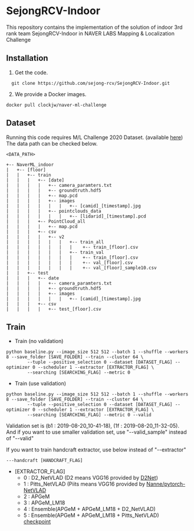 # SejongRCV-Indoor

This repository contains the implementation of the solution of indoor 3rd rank team SejongRCV-Indoor in NAVER LABS Mapping & Localization Challenge 

## Installation

1. Get the code. 
```
  git clone https://github.com/sejong-rcv/SejongRCV-Indoor.git
```

2. We provide a Docker images.

```
docker pull clockjw/naver-ml-challenge
```

## Dataset  
  
Running this code requires M/L Challenge 2020 Dataset. (available [here](https://challenge.naverlabs.com/))  
The data path can be checked below.

``` 
<DATA_PATH>

+-- NaverML_indoor
|   +-- [floor]
|   |   +-- train
|   |   |   +-- [date]
|   |   |   |   +-- camera_paramters.txt
|   |   |   |   +-- groundtruth.hdf5
|   |   |   |   +-- map.pcd
|   |   |   |   +-- images
|   |   |   |   |   |   +-- [camid]_[timestamp].jpg
|   |   |   |   +-- pointclouds_data
|   |   |   |   |   |   +-- [lidarid]_[timestamp].pcd
|   |   |   +-- PointCloud_all
|   |   |   |   +-- map.pcd
|   |   |   +-- csv
|   |   |   |   +-- v2
|   |   |   |   |   |   +-- train_all
|   |   |   |   |   |   |    +-- train_[floor].csv 
|   |   |   |   |   |   +-- train_val
|   |   |   |   |   |   |    +-- train_[floor].csv 
|   |   |   |   |   |   |    +-- val_[floor].csv 
|   |   |   |   |   |   |    +-- val_[floor]_sample10.csv 
|   |   +-- test
|   |   |   +-- date
|   |   |   |   +-- camera_paramters.txt
|   |   |   |   +-- groundtruth.hdf5
|   |   |   |   +-- images
|   |   |   |   |   |   +-- [camid]_[timestamp].jpg
|   |   |   +-- csv
|   |   |   |   +-- test_[floor].csv
```

## Train

- Train (no validation)
```
python baseline.py --image_size 512 512 --batch 1 --shuffle --workers 8 --save_folder [SAVE_FOLDER] --train --cluster 64 \
        --tuple --positive_selection 0 --dataset [DATASET_FLAG] --optimizer 0 --scheduler 1 --extractor [EXTRACTOR_FLAG] \
        --searching [SEARCHING_FLAG] --metric 0
```

- Train (use validation)
```
python baseline.py --image_size 512 512 --batch 1 --shuffle --workers 8 --save_folder [SAVE_FOLDER] --train --cluster 64 \
        --tuple --positive_selection 0 --dataset [DATASET_FLAG] --optimizer 0 --scheduler 1 --extractor [EXTRACTOR_FLAG] \
        --searching [SEARCHING_FLAG] --metric 0 --valid
```
Validation set is (b1 : 2019-08-20_10-41-18), (1f : 2019-08-20_11-32-05).  
And if you want to use smaller validation set, use "--valid_sample" instead of "--valid"


If you want to train handcraft extractor, use below instead of "--extractor"

```
---handcraft [HANDCRAFT_FLAG]
```

- [EXTRACTOR_FLAG]
  - 0 : D2_NetVLAD (D2 means VGG16 provided by [D2Net](https://github.com/mihaidusmanu/d2-net))
  - 1 : Pitts_NetVLAD (Piits means VGG16 provided by [Nanne/pytorch-NetVLAD](https://github.com/Nanne/pytorch-NetVlad)
  - 2 : APGeM
  - 3 : APGeM_LM18
  - 4 : Ensemble(APGeM + APGeM_LM18 + D2_NetVLAD)
  - 5 : Ensemble(APGeM + APGeM_LM18 + Pitts_NetVLAD)  
[checkpoint](https://drive.google.com/file/d/1q7uvGpmsJevyG99uvG_8on91jUDKBWvr/view?usp=sharing)
